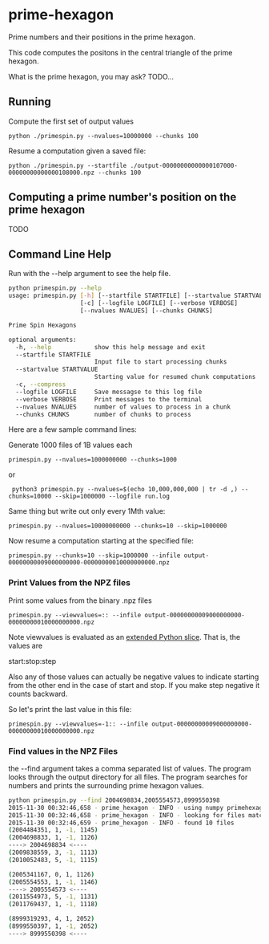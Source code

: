 # prime-hexagon

Prime numbers and their positions in the prime hexagon.

This code computes the positons in the central triangle of the prime hexagon. 

What is the prime hexagon, you may ask? TODO...

## Running

Compute the first set of output values

    python ./primespin.py --nvalues=10000000 --chunks 100

Resume a computation given a saved file:

    python ./primespin.py --startfile ./output-00000000000000107000-00000000000000108000.npz --chunks 100


##  Computing a prime number's position on the prime hexagon

TODO

## Command Line Help 

Run with the --help argument to see the help file.

```bash
python primespin.py --help
usage: primespin.py [-h] [--startfile STARTFILE] [--startvalue STARTVALUE]
                    [-c] [--logfile LOGFILE] [--verbose VERBOSE]
                    [--nvalues NVALUES] [--chunks CHUNKS]

Prime Spin Hexagons

optional arguments:
  -h, --help            show this help message and exit
  --startfile STARTFILE
                        Input file to start processing chunks
  --startvalue STARTVALUE
                        Starting value for resumed chunk computations
  -c, --compress
  --logfile LOGFILE     Save messagse to this log file
  --verbose VERBOSE     Print messages to the terminal
  --nvalues NVALUES     number of values to process in a chunk
  --chunks CHUNKS       number of chunks to process
```

Here are a few sample command lines:

Generate 1000 files of 1B values each

    primespin.py --nvalues=1000000000 --chunks=1000 

or

     python3 primespin.py --nvalues=$(echo 10,000,000,000 | tr -d ,) --chunks=10000 --skip=1000000 --logfile run.log

Same thing but write out only every 1Mth value:

    primespin.py --nvalues=10000000000 --chunks=10 --skip=1000000 

Now resume a computation starting at the specified file:

    primespin.py --chunks=10 --skip=1000000 --infile output-00000000009000000000-00000000010000000000.npz

### Print Values from the NPZ files

Print some values from the binary .npz files

    primespin.py --viewvalues=:: --infile output-00000000009000000000-00000000010000000000.npz


Note viewvalues is evaluated as an [extended Python
slice](https://docs.python.org/2.3/whatsnew/section-slices.html). That is, the values are

   start:stop:step

Also any of those values can actually be negative values to indicate starting from the other end in the case of start and stop. If you make step negative it counts backward.

So let's print the last value in this file:

    primespin.py --viewvalues=-1:: --infile output-00000000009000000000-00000000010000000000.npz

### Find values in the NPZ Files

the --find argument takes a comma separated list of values. The program looks through the output directory for all files. The program searches for numbers and prints the surrounding prime hexagon values.


```bash
python primespin.py --find 2004698834,2005554573,8999550398
2015-11-30 00:32:46,658 - prime_hexagon - INFO - using numpy primehexagon implementation
2015-11-30 00:32:46,658 - prime_hexagon - INFO - looking for files matching pattern output/output-[0-9]*-[0-9]*.npz
2015-11-30 00:32:46,659 - prime_hexagon - INFO - found 10 files
(2004484351, 1, -1, 1145)
(2004698833, 1, -1, 1126)
----> 2004698834 <----
(2009838559, 3, -1, 1113)
(2010052483, 5, -1, 1115)

(2005341167, 0, 1, 1126)
(2005554553, 1, -1, 1146)
----> 2005554573 <----
(2011554973, 5, -1, 1131)
(2011769437, 1, -1, 1118)

(8999319293, 4, 1, 2052)
(8999550397, 1, -1, 2052)
----> 8999550398 <----
```

